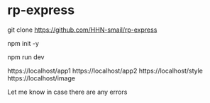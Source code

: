 # rp-express

git clone https://github.com/HHN-smail/rp-express

npm init -y

npm run dev

https://localhost/app1
https://localhost/app2
https://localhost/style
https://localhost/image

Let me know in case there are any errors
